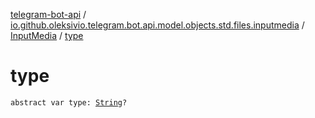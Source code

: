 [telegram-bot-api](../../index.md) / [io.github.oleksivio.telegram.bot.api.model.objects.std.files.inputmedia](../index.md) / [InputMedia](index.md) / [type](./type.md)

# type

`abstract var type: `[`String`](https://kotlinlang.org/api/latest/jvm/stdlib/kotlin/-string/index.html)`?`